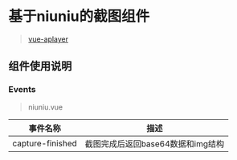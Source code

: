 # 基于niuniu的截图组件
> [vue-aplayer](https://www.npmjs.com/package/vue-aplayer)

## 组件使用说明

### Events

> niuniu.vue

|事件名称|描述|
|---|---|
|capture-finished|截图完成后返回base64数据和img结构|
